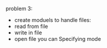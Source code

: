 problem 3:
- create moduels to handle files:
- read from file
- write in file
- open file you can Specifying mode
